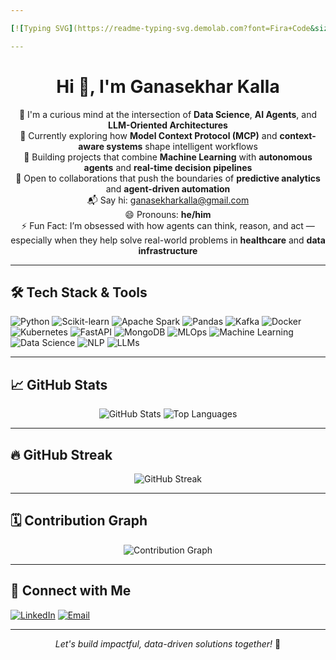 ```yaml
---

[![Typing SVG](https://readme-typing-svg.demolab.com?font=Fira+Code&size=24&pause=1000&width=900&height=60&lines=Hi+there!+%F0%9F%91%8B+Welcome+to+my+profile!;I'm+Excited+to+build+AI-powered+solutions+to+make+an+impact+%F0%9F%A7%A0%F0%9F%9A%80;Turning+data+into+decisions+that+drive+change+%F0%9F%93%8A%E2%9A%A1;Where+logic+meets+creativity+to+solve+real-world+problems+%F0%9F%92%A1%F0%9F%A7%A0;Smarter+data%2C+sharper+insights%E2%80%94let%E2%80%99s+dive+in+%F0%9F%93%88;ode+with+purpose.+Learn+with+passion.+Solve+with+creativity.+%F0%9F%94%81;Check+out+my+projects+%26+collaborations%E2%80%94let%E2%80%99s+innovate!+%F0%9F%9A%80;Let%E2%80%99s+connect+and+grow+together%E2%80%94excited+to+collaborate!+%F0%9F%A4%9D)](https://git.io/typing-svg)

---
```


<h1 align="center">Hi 👋, I'm Ganasekhar Kalla</h1>

<p align="center">
  🚀 I'm a curious mind at the intersection of <strong>Data Science</strong>, <strong>AI Agents</strong>, and <strong>LLM-Oriented Architectures</strong><br>
  🧠 Currently exploring how <strong>Model Context Protocol (MCP)</strong> and <strong>context-aware systems</strong> shape intelligent workflows<br>
  🤖 Building projects that combine <strong>Machine Learning</strong> with <strong>autonomous agents</strong> and <strong>real-time decision pipelines</strong><br>
  🤝 Open to collaborations that push the boundaries of <strong>predictive analytics</strong> and <strong>agent-driven automation</strong><br>
  📬 Say hi: <a href="mailto:ganasekharkalla@gmail.com">ganasekharkalla@gmail.com</a><br>
  😄 Pronouns: <strong>he/him</strong><br>
  ⚡ Fun Fact: I’m obsessed with how agents can think, reason, and act — especially when they help solve real-world problems in <strong>healthcare</strong> and <strong>data infrastructure</strong>
</p>

---

## 🛠️ Tech Stack & Tools

![Python](https://img.shields.io/badge/-Python-3776AB?style=flat&logo=python&logoColor=white)
![Scikit-learn](https://img.shields.io/badge/-Scikit--Learn-F7931E?style=flat&logo=scikit-learn&logoColor=black)
![Apache Spark](https://img.shields.io/badge/-Apache%20Spark-E25A1C?style=flat&logo=apachespark&logoColor=white)
![Pandas](https://img.shields.io/badge/-Pandas-150458?style=flat&logo=pandas)
![Kafka](https://img.shields.io/badge/-Apache%20Kafka-231F20?style=flat&logo=apachekafka)
![Docker](https://img.shields.io/badge/-Docker-2496ED?style=flat&logo=docker&logoColor=white)
![Kubernetes](https://img.shields.io/badge/-Kubernetes-326CE5?style=flat&logo=kubernetes&logoColor=white)
![FastAPI](https://img.shields.io/badge/-FastAPI-009688?style=flat&logo=fastapi&logoColor=white)
![MongoDB](https://img.shields.io/badge/-MongoDB-47A248?style=flat&logo=mongodb&logoColor=white)
![MLOps](https://img.shields.io/badge/-MLOps-0A0A0A?style=flat&logo=mlflow&logoColor=white)
![Machine Learning](https://img.shields.io/badge/-Machine%20Learning-FF6F00?style=flat&logo=google)
![Data Science](https://img.shields.io/badge/-Data%20Science-4B8BBE?style=flat&logo=datascience&logoColor=white)
![NLP](https://img.shields.io/badge/-NLP-8E44AD?style=flat)
![LLMs](https://img.shields.io/badge/-Large%20Language%20Models-0E76A8?style=flat)

---

## 📈 GitHub Stats

<p align="center">
  <img src="https://github-readme-stats.vercel.app/api?username=Ganasekhar-gif&show_icons=true&theme=radical" alt="GitHub Stats" />
  <img src="https://github-readme-stats.vercel.app/api/top-langs/?username=Ganasekhar-gif&layout=compact&theme=radical" alt="Top Languages" />
</p>

---

## 🔥 GitHub Streak

<p align="center">
  <img src="https://github-readme-streak-stats.herokuapp.com/?user=Ganasekhar-gif&theme=radical" alt="GitHub Streak" />
</p>

---

## 🗓️ Contribution Graph

<p align="center">
  <img src="https://github-readme-activity-graph.vercel.app/graph?username=Ganasekhar-gif&theme=dracula" alt="Contribution Graph" />
</p>

---

## 🔗 Connect with Me

[![LinkedIn](https://img.shields.io/badge/-LinkedIn-blue?style=flat&logo=linkedin)](https://www.linkedin.com/in/your-profile)
[![Email](https://img.shields.io/badge/-Email-D14836?style=flat&logo=gmail&logoColor=white)](mailto:ganasekharkalla@gmail.com)

---

<p align="center">
  <em>Let's build impactful, data-driven solutions together!</em> 🚀
</p>
